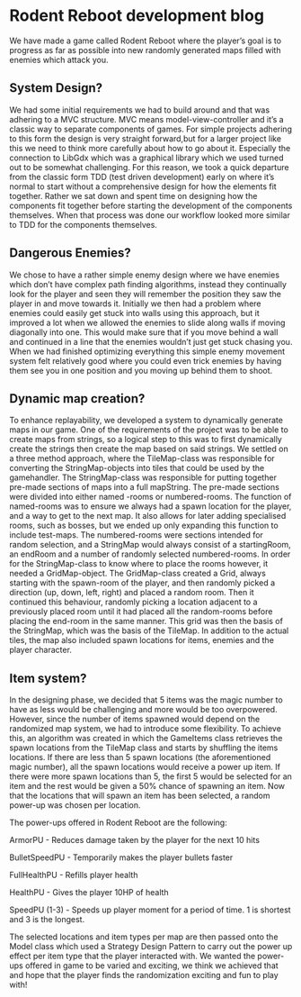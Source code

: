 # Rodent Reboot development blog

We have made a game called Rodent Reboot where the player’s goal is to progress as far as possible into new randomly
generated maps filled with enemies which attack you.

## System Design?
We had some initial requirements we had to build around and that was adhering to a MVC structure. MVC means
model-view-controller and it’s a classic way to separate components of games. For simple projects adhering to this form
the design is very straight forward,but for a larger project like this we need to think more carefully about how to go about it.
Especially the connection to LibGdx which was a graphical library which we used turned out to be somewhat challenging.
For this reason, we took a quick departure from the classic form TDD (test driven development) early on where it’s
normal to start without a comprehensive design for how the elements fit together. Rather we sat down and spent time on
designing how the components fit together before starting the development of the components themselves. When that
process was done our workflow looked more similar to TDD for the components themselves.


## Dangerous Enemies?
We chose to have a rather simple enemy design where we have enemies which don’t have complex path finding algorithms,
instead they continually look for the player and seen they will remember the position they saw the player in and move
towards it. Initially we then had a problem where enemies could easily get stuck into walls using this approach,
but it improved a lot when we allowed the enemies to slide along walls if moving diagonally into one. This would make
sure that if you move behind a wall and continued in a line that the enemies wouldn’t just get stuck chasing you.
When we had finished optimizing everything this simple enemy movement system felt relatively good where you could even
trick enemies by having them see you in one position and you moving up behind them to shoot.

## Dynamic map creation?
To enhance replayability, we developed a system to dynamically generate maps in our game. One of the requirements of the
project was to be able to create maps from strings, so a logical step to this was to first dynamically create the strings
then create the map based on said strings. We settled on a three method approach, where the TileMap-class was responsible
for converting the StringMap-objects into tiles that could be used by the gamehandler. The StringMap-class was responsible
for putting together pre-made sections of maps into a full mapString. The pre-made sections were divided into either named
-rooms or numbered-rooms. The function of named-rooms was to ensure we always had a spawn location for the player, and a way
to get to the next map. It also allows for later adding specialised rooms, such as bosses, but we ended up only expanding this
function to include test-maps. The numbered-rooms were sections intended for random selection, and a StringMap would always
consist of a startingRoom, an endRoom and a number of randomly selected numbered-rooms. In order for the StringMap-class to
know where to place the rooms however, it needed a GridMap-object. The GridMap-class created a Grid, always starting with the
spawn-room of the player, and then randomly picked a direction (up, down, left, right) and placed a random room. Then it continued
this behaviour, randomly picking a location adjacent to a previously placed room until it had placed all the random-rooms before
placing the end-room in the same manner. This grid was then the basis of the StringMap, which was the basis of the TileMap.
In addition to the actual tiles, the map also included spawn locations for items, enemies and the player character.

## Item system?
In the designing phase, we decided that 5 items was 
the magic number to have as less would be challenging and more would be too overpowered.
However, since the number of items spawned would depend on the randomized map system, we had to introduce some 
flexibility. To achieve this, an algorithm was created in which the GameItems class retrieves the spawn locations from 
the TileMap class and starts by shuffling the items locations. If there are less than 5 spawn locations (the 
aforementioned magic number), all the spawn locations would receive a power up item. If there were more spawn locations 
than 5, the first 5 would be selected for an item and the rest would be given a 50% chance of spawning an item. Now that
the locations that will spawn an item has been selected, a random power-up was chosen per location. 

The power-ups offered in Rodent Reboot are the following:

ArmorPU - Reduces damage taken by the player for the next 10 hits

BulletSpeedPU - Temporarily makes the player bullets faster

FullHealthPU - Refills player health

HealthPU - Gives the player 10HP of health

SpeedPU (1-3) - Speeds up player moment for a period of time. 1 is shortest and 3 is the longest. 

The selected locations and item types per map are then passed onto the Model class which used a Strategy Design Pattern
to carry out the power up effect per item type that the player interacted with. 
We wanted the power-ups offered in game to be varied and exciting, we think we achieved that and hope that the player
finds the randomization exciting and fun to play with!

